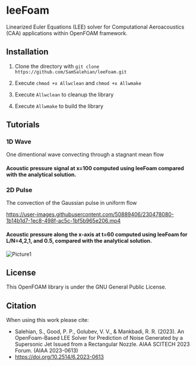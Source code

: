# leeFoam
Linearized Euler Equations (LEE) solver for Computational Aeroacoustics (CAA) applications within OpenFOAM framework.
 

## Installation

1. Clone the directory with
    `git clone https://github.com/SamSalehian/leeFoam.git`

2. Execute `chmod +x Allwclean` and `chmod +x Allwmake`

3. Execute `Allwclean` to cleanup the library 

4. Execute `Allwmake` to build the library


## Tutorials

### 1D Wave
One dimentional wave convecting through a stagnant mean flow

####  Acoustic pressure signal at x=100 computed using leeFoam compared with the analytical solution.

### 2D Pulse
The convection of the Gaussian pulse in uniform flow

https://user-images.githubusercontent.com/50889406/230478080-1b14b1d7-1ec8-498f-ac5c-1bf5b965e206.mp4

####  Acoustic pressure along the x-axis at t=60 computed using leeFoam for L/N=4,2,1, and 0.5, compared with the analytical solution.
![Picture1](https://user-images.githubusercontent.com/50889406/230476710-e3e5361a-e416-4601-972c-02aac15d159c.png)

## License
This OpenFOAM library is under the GNU General Public License.

## Citation
When using this work please cite:

* Salehian, S., Good, P. P., Golubev, V. V., & Mankbadi, R. R. (2023). An OpenFoam-Based LEE Solver for Prediction of Noise Generated by a Supersonic Jet Issued from a Rectangular Nozzle. AIAA SCITECH 2023 Forum. (AIAA 2023-0613)
* https://doi.org/10.2514/6.2023-0613 
